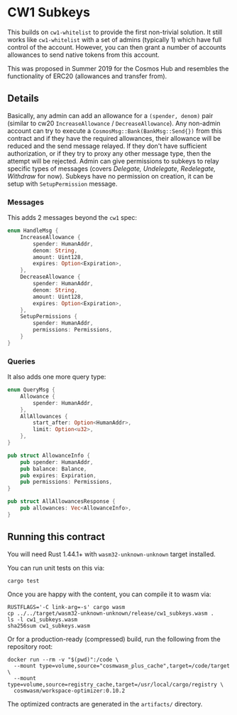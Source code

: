 # CW1 Subkeys

This builds on `cw1-whitelist` to provide the first non-trivial solution.
It still works like `cw1-whitelist` with a set of admins (typically 1)
which have full control of the account. However, you can then grant
a number of accounts allowances to send native tokens from this account.

This was proposed in Summer 2019 for the Cosmos Hub and resembles the
functionality of ERC20 (allowances and transfer from).

## Details

Basically, any admin can add an allowance for a `(spender, denom)` pair
(similar to cw20 `IncreaseAllowance` / `DecreaseAllowance`). Any non-admin
account can try to execute a `CosmosMsg::Bank(BankMsg::Send{})` from this
contract and if they have the required allowances, their allowance will be
reduced and the send message relayed. If they don't have sufficient authorization,
or if they try to proxy any other message type, then the attempt will be rejected.
Admin can give permissions to subkeys to relay specific types of messages 
(covers _Delegate, Undelegate, Redelegate, Withdraw_ for now). Subkeys have no permission
on creation, it can be setup with `SetupPermission` message.

### Messages

This adds 2 messages beyond the `cw1` spec:

```rust
enum HandleMsg {
    IncreaseAllowance {
        spender: HumanAddr,
        denom: String,
        amount: Uint128,
        expires: Option<Expiration>,
    },
    DecreaseAllowance {
        spender: HumanAddr,
        denom: String,
        amount: Uint128,
        expires: Option<Expiration>,
    },
    SetupPermissions {
        spender: HumanAddr,
        permissions: Permissions,
    }
}
```

### Queries

It also adds one more query type:

```rust
enum QueryMsg {
    Allowance {
        spender: HumanAddr,
    },
    AllAllowances {
        start_after: Option<HumanAddr>,
        limit: Option<u32>,
    },
}

pub struct AllowanceInfo {
    pub spender: HumanAddr,
    pub balance: Balance,
    pub expires: Expiration,
    pub permissions: Permissions,
}

pub struct AllAllowancesResponse {
    pub allowances: Vec<AllowanceInfo>,
}
```

## Running this contract

You will need Rust 1.44.1+ with `wasm32-unknown-unknown` target installed.

You can run unit tests on this via:

`cargo test`

Once you are happy with the content, you can compile it to wasm via:

```
RUSTFLAGS='-C link-arg=-s' cargo wasm
cp ../../target/wasm32-unknown-unknown/release/cw1_subkeys.wasm .
ls -l cw1_subkeys.wasm
sha256sum cw1_subkeys.wasm
```

Or for a production-ready (compressed) build, run the following from the
repository root:

```
docker run --rm -v "$(pwd)":/code \
  --mount type=volume,source="cosmwasm_plus_cache",target=/code/target \
  --mount type=volume,source=registry_cache,target=/usr/local/cargo/registry \
  cosmwasm/workspace-optimizer:0.10.2
```

The optimized contracts are generated in the `artifacts/` directory.
